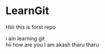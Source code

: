 # LearnGit

Hiiii this is forst repo 

 i am learning git<br>
hii how are you
I am  akash tharu tharu

